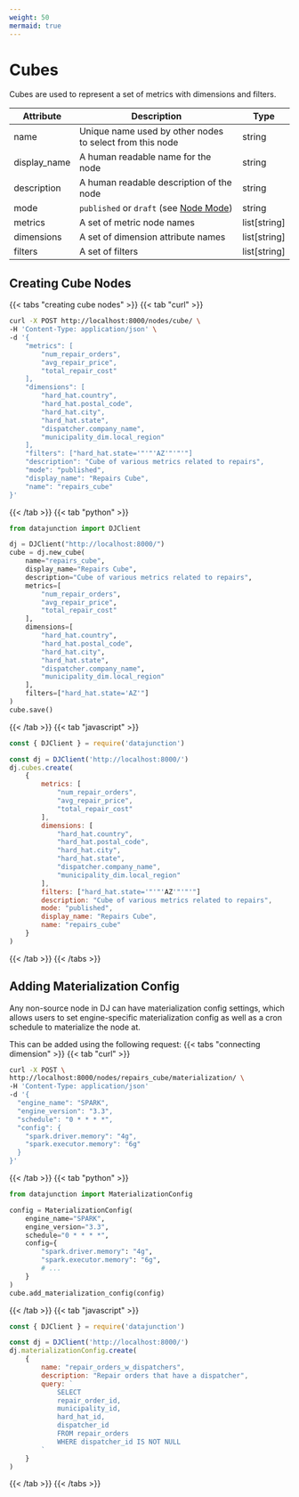 ```yaml
---
weight: 50
mermaid: true
---
```


# Cubes

Cubes are used to represent a set of metrics with dimensions and filters.


| Attribute    | Description                                                                                 | Type         |
|--------------|---------------------------------------------------------------------------------------------|--------------|
| name         | Unique name used by other nodes to select from this node                                    | string       |
| display_name | A human readable name for the node                                                          | string       |
| description  | A human readable description of the node                                                    | string       |
| mode         | `published` or `draft` (see [Node Mode](../../../dj-concepts/node-dependencies/#node-mode)) | string       |
| metrics      | A set of metric node names                                                                  | list[string] |
| dimensions   | A set of dimension attribute names                                                          | list[string] |
| filters      | A set of filters                                                                            | list[string] |

## Creating Cube Nodes

{{< tabs "creating cube nodes" >}}
{{< tab "curl" >}}
```sh
curl -X POST http://localhost:8000/nodes/cube/ \
-H 'Content-Type: application/json' \
-d '{
    "metrics": [
        "num_repair_orders",
        "avg_repair_price",
        "total_repair_cost"
    ],
    "dimensions": [
        "hard_hat.country",
        "hard_hat.postal_code",
        "hard_hat.city",
        "hard_hat.state",
        "dispatcher.company_name",
        "municipality_dim.local_region"
    ],
    "filters": ["hard_hat.state='"'"'AZ'"'"'"]
    "description": "Cube of various metrics related to repairs",
    "mode": "published",
    "display_name": "Repairs Cube",
    "name": "repairs_cube"
}'
```
{{< /tab >}}
{{< tab "python" >}}

```py
from datajunction import DJClient

dj = DJClient("http://localhost:8000/")
cube = dj.new_cube(
    name="repairs_cube",
    display_name="Repairs Cube",
    description="Cube of various metrics related to repairs",
    metrics=[
        "num_repair_orders",
        "avg_repair_price",
        "total_repair_cost"
    ],
    dimensions=[
        "hard_hat.country",
        "hard_hat.postal_code",
        "hard_hat.city",
        "hard_hat.state",
        "dispatcher.company_name",
        "municipality_dim.local_region"
    ],
    filters=["hard_hat.state='AZ'"]
)
cube.save()
```
{{< /tab >}}
{{< tab "javascript" >}}
```js
const { DJClient } = require('datajunction')

const dj = DJClient('http://localhost:8000/')
dj.cubes.create(
    {
        metrics: [
            "num_repair_orders",
            "avg_repair_price",
            "total_repair_cost"
        ],
        dimensions: [
            "hard_hat.country",
            "hard_hat.postal_code",
            "hard_hat.city",
            "hard_hat.state",
            "dispatcher.company_name",
            "municipality_dim.local_region"
        ],
        filters: ["hard_hat.state='"'"'AZ'"'"'"]
        description: "Cube of various metrics related to repairs",
        mode: "published",
        display_name: "Repairs Cube",
        name: "repairs_cube"
    }
)
```
{{< /tab >}}
{{< /tabs >}}

## Adding Materialization Config

Any non-source node in DJ can have materialization config settings, 
which allows users to set engine-specific materialization config as
well as a cron schedule to materialize the node at.

This can be added using the following request:
{{< tabs "connecting dimension" >}}
{{< tab "curl" >}}
```sh
curl -X POST \
http://localhost:8000/nodes/repairs_cube/materialization/ \
-H 'Content-Type: application/json'
-d '{
  "engine_name": "SPARK",
  "engine_version": "3.3",
  "schedule": "0 * * * *",
  "config": {
    "spark.driver.memory": "4g",
    "spark.executor.memory": "6g"
  }
}'
```
{{< /tab >}}
{{< tab "python" >}}

```py
from datajunction import MaterializationConfig

config = MaterializationConfig(
    engine_name="SPARK",
    engine_version="3.3",
    schedule="0 * * * *",
    config={
        "spark.driver.memory": "4g",
        "spark.executor.memory": "6g",
        # ...
    }
)
cube.add_materialization_config(config)
```
{{< /tab >}}
{{< tab "javascript" >}}
```js
const { DJClient } = require('datajunction')

const dj = DJClient('http://localhost:8000/')
dj.materializationConfig.create(
    {
        name: "repair_orders_w_dispatchers",
        description: "Repair orders that have a dispatcher",
        query: `
            SELECT
            repair_order_id,
            municipality_id,
            hard_hat_id,
            dispatcher_id
            FROM repair_orders
            WHERE dispatcher_id IS NOT NULL
        `
    }
)
```
{{< /tab >}}
{{< /tabs >}}
